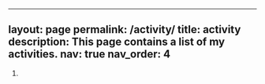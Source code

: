 
---
layout: page
permalink: /activity/
title: activity
description: This page contains a list of my activities.
nav: true
nav_order: 4
---


1. 
